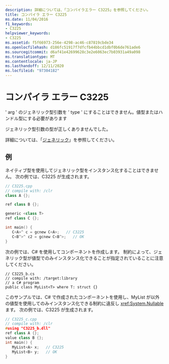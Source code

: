 ```yaml
---
description: 詳細については、「コンパイラエラー C3225」を参照してください。
title: コンパイラ エラー C3225
ms.date: 11/04/2016
f1_keywords:
- C3225
helpviewer_keywords:
- C3225
ms.assetid: f5f66973-256e-4298-ac46-c87819cbde34
ms.openlocfilehash: d186fc51917f7dfcfb44bbcd1dbf0b6de761ade6
ms.sourcegitcommit: d6af41e42699628c3e2e6063ec7b03931a49a098
ms.translationtype: MT
ms.contentlocale: ja-JP
ms.lasthandoff: 12/11/2020
ms.locfileid: "97304182"
---
```

# <a name="compiler-error-c3225"></a>コンパイラ エラー C3225

' arg ' のジェネリック型引数を ' type ' にすることはできません。値型またはハンドル型にする必要があります

ジェネリック型引数の型が正しくありませんでした。

詳細については、「[ジェネリック](../../extensions/generics-cpp-component-extensions.md)」を参照してください。

## <a name="examples"></a>例

ネイティブ型を使用してジェネリック型をインスタンス化することはできません。 次の例では、C3225 が生成されます。

```cpp
// C3225.cpp
// compile with: /clr
class A {};

ref class B {};

generic <class T>
ref class C {};

int main() {
   C<A>^ c = gcnew C<A>;   // C3225
   C<B^>^ c2 = gcnew C<B^>;   // OK
}
```

次の例では、C# を使用してコンポーネントを作成します。 制約によって、ジェネリック型が値型でのみインスタンス化できることが指定されていることに注意してください。

```
// C3225_b.cs
// compile with: /target:library
// a C# program
public class MyList<T> where T: struct {}
```

このサンプルでは、C# で作成されたコンポーネントを使用し、MyList が以外の値型を使用してのみインスタンス化できる制約に違反し <xref:System.Nullable> ます。 次の例では、C3225 が生成されます。

```cpp
// C3225_c.cpp
// compile with: /clr
#using "C3225_b.dll"
ref class A {};
value class B {};
int main() {
   MyList<A> x;   // C3225
   MyList<B> y;   // OK
}
```
